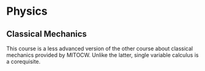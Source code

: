 # Physics
## Classical Mechanics

This course is a less advanced version of the other course about classical mechanics provided by MITOCW.  Unlike the latter, single variable calculus is a corequisite.